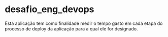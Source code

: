 # desafio_eng_devops
Esta aplicação tem como finalidade medir o tempo gasto em cada etapa do processo de deploy da aplicação para a qual ele for designado.

